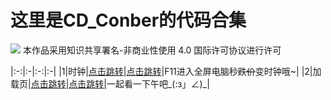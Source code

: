 # 这里是CD_Conber的代码合集
![](https://licensebuttons.net/l/by-nc/4.0/80x15.png)
本作品采用知识共享署名-非商业性使用 4.0 国际许可协议进行许可

|:-:|:-|:-:|:-|
|1|时钟|[点击跳转](https://gdconber.github.io/alltests/时钟 "猛戳！！！")|[点击跳转](https://github.com/GDConber/alltests/tree/master/%E6%97%B6%E9%92%9F "猛戳！！！")|F11进入全屏电脑秒~~跌价~~变时钟哦~|
|2|加载页|[点击跳转](https://gdconber.github.io/alltests/加载页 "猛戳！！！")|[点击跳转](https://github.com/GDConber/alltests/tree/master/%E5%8A%A0%E8%BD%BD%E9%A1%B5 "猛戳！！！")|一起看一下午吧_(:з」∠)_|
